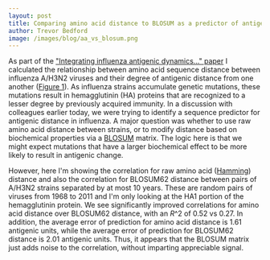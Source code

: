 ```yaml
---
layout: post
title: Comparing amino acid distance to BLOSUM as a predictor of antigenic drift
author: Trevor Bedford
image: /images/blog/aa_vs_blosum.png
---
```


As part of the ["Integrating influenza antigenic dynamics..." paper](/papers/bedford-flux/) I calculated the relationship between amino acid sequence distance between influenza A/H3N2 viruses and their degree of antigenic distance from one another ([Figure 1](https://raw.github.com/trvrb/flux/master/figures/seq_grid.png)).  As influenza strains accumulate genetic mutations, these mutations result in hemagglutinin (HA) proteins that are recognized to a lesser degree by previously acquired immunity.  In a discussion with colleagues earlier today, we were trying to identify a sequence predictor for antigenic distance in influenza.  A major question was whether to use raw amino acid distance between strains, or to modify distance based on biochemical properties via a [BLOSUM](http://en.wikipedia.org/wiki/BLOSUM) matrix. The logic here is that we might expect mutations that have a larger biochemical effect to be more likely to result in antigenic change.

However, here I'm showing the correlation for raw amino acid ([Hamming](http://en.wikipedia.org/wiki/Hamming_distance)) distance and also the correlation for BLOSUM62 distance between pairs of A/H3N2 strains separated by at most 10 years.  These are random pairs of viruses from 1968 to 2011 and I'm only looking at the HA1 portion of the hemagglutinin protein.  We see significantly improved correlations for amino acid distance over BLOSUM62 distance, with an *R*^2 of 0.52 vs 0.27.  In addition, the average error of prediction for amino acid distance is 1.61 antigenic units, while the average error of prediction for BLOSUM62 distance is 2.01 antigenic units.  Thus, it appears that the BLOSUM matrix just adds noise to the correlation, without imparting appreciable signal.